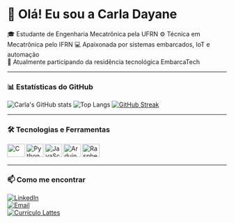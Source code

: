 # 👋 Olá! Eu sou a Carla Dayane

🎓 Estudante de Engenharia Mecatrônica pela UFRN
⚙️ Técnica em Mecatrônica pelo IFRN
💻 Apaixonada por sistemas embarcados, IoT e automação  
🚀 Atualmente participando da residência tecnológica EmbarcaTech

---

### 📊 Estatísticas do GitHub
![Carla's GitHub stats](https://github-readme-stats.vercel.app/api?username=Carladayane-et&show_icons=true&theme=dracula)
![Top Langs](https://github-readme-stats.vercel.app/api/top-langs/?username=Carladayane-et&layout=compact&theme=dracula)
[![GitHub Streak](https://streak-stats.demolab.com?user=Carladayane-et&theme=dracula)](https://git.io/streak-stats)

---

### 🛠️ Tecnologias e Ferramentas
<img align="left" alt="C" height="30" width="40" src="https://cdn.jsdelivr.net/gh/devicons/devicon/icons/c/c-original.svg" />
<img align="left" alt="Python" height="30" width="40" src="https://cdn.jsdelivr.net/gh/devicons/devicon/icons/python/python-original.svg" />
<img align="left" alt="JavaScript" height="30" width="40" src="https://cdn.jsdelivr.net/gh/devicons/devicon/icons/javascript/javascript-original.svg" />
<img align="left" alt="Arduino" height="30" width="40" src="https://cdn.jsdelivr.net/gh/devicons/devicon/icons/arduino/arduino-original.svg" />
<img align="left" alt="Raspberry Pi" height="30" width="40" src="https://cdn.jsdelivr.net/gh/devicons/devicon/icons/raspberrypi/raspberrypi-original.svg" />
<br><br>

---

### 📫 Como me encontrar
[![LinkedIn](https://img.shields.io/badge/-LinkedIn-blue)](https://www.linkedin.com/in/carla-dayane-596460344/)  
[![Email](https://img.shields.io/badge/-Email-red)](mailto:carladayane856@gmail.com)  
[![Currículo Lattes](https://img.shields.io/badge/-Currículo%20Lattes-darkblue)](https://lattes.cnpq.br/3209551858386988)